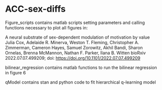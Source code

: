 # ACC-sex-diffs

Figure_scripts contains matlab scripts setting parameters and calling functions necessary to plot all figures in: 

A neural substrate of sex-dependent modulation of motivation by value
Julia Cox, Adelaide R. Minerva, Weston T. Fleming, Christopher A. Zimmerman, Cameron Hayes, Samuel Zorowitz, Akhil Bandi, Sharon Ornelas, Brenna McMannon, Nathan F. Parker, Ilana B. Witten
bioRxiv 2022.07.07.499209; doi: https://doi.org/10.1101/2022.07.07.499209

bilinear_regression contains matlab functions to run the bilinear regression in figure 6 

qModel contains stan and python code to fit hierarchical q-learning model 
